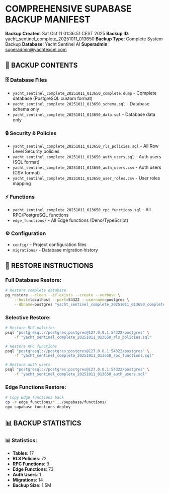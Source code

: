 # COMPREHENSIVE SUPABASE BACKUP MANIFEST

**Backup Created**: Sat Oct 11 01:36:51 CEST 2025
**Backup ID**: yacht_sentinel_complete_20251011_013650
**Backup Type**: Complete System Backup
**Database**: Yacht Sentinel AI
**Superadmin**: superadmin@yachtexcel.com

## 📁 BACKUP CONTENTS

### 🗄️ Database Files
- `yacht_sentinel_complete_20251011_013650_complete.dump` - Complete database (PostgreSQL custom format)
- `yacht_sentinel_complete_20251011_013650_schema.sql` - Database schema only
- `yacht_sentinel_complete_20251011_013650_data.sql` - Database data only

### 🔒 Security & Policies  
- `yacht_sentinel_complete_20251011_013650_rls_policies.sql` - All Row Level Security policies
- `yacht_sentinel_complete_20251011_013650_auth_users.sql` - Auth users (SQL format)
- `yacht_sentinel_complete_20251011_013650_auth_users.csv` - Auth users (CSV format)
- `yacht_sentinel_complete_20251011_013650_user_roles.csv` - User roles mapping

### ⚡ Functions
- `yacht_sentinel_complete_20251011_013650_rpc_functions.sql` - All RPC/PostgreSQL functions
- `edge_functions/` - All Edge functions (Deno/TypeScript)

### ⚙️ Configuration
- `config/` - Project configuration files
- `migrations/` - Database migration history

## 🔧 RESTORE INSTRUCTIONS

### Full Database Restore:
```bash
# Restore complete database
pg_restore --clean --if-exists --create --verbose \
    --host=localhost --port=54322 --username=postgres \
    --dbname=postgres "yacht_sentinel_complete_20251011_013650_complete.dump"
```

### Selective Restore:
```bash
# Restore RLS policies
psql "postgresql://postgres:postgres@127.0.0.1:54322/postgres" \
    -f "yacht_sentinel_complete_20251011_013650_rls_policies.sql"

# Restore RPC functions  
psql "postgresql://postgres:postgres@127.0.0.1:54322/postgres" \
    -f "yacht_sentinel_complete_20251011_013650_rpc_functions.sql"

# Restore auth users
psql "postgresql://postgres:postgres@127.0.0.1:54322/postgres" \
    -f "yacht_sentinel_complete_20251011_013650_auth_users.sql"
```

### Edge Functions Restore:
```bash
# Copy Edge functions back
cp -r edge_functions/* ../supabase/functions/
npx supabase functions deploy
```

## 📊 BACKUP STATISTICS

### 📊 Statistics:
- **Tables**:     17
- **RLS Policies**:     72
- **RPC Functions**:      9
- **Edge Functions**:       73
- **Auth Users**:      1
- **Migrations**:       14
- **Backup Size**: 1.5M
